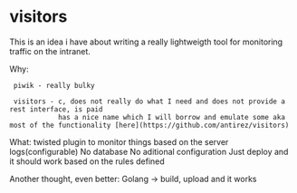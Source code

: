 # visitors
This is an idea i have about writing a really lightweigth tool for monitoring traffic on the intranet.

Why: 
     
     piwik - really bulky
     
     visitors - c, does not really do what I need and does not provide a rest interface, is paid
                has a nice name which I will borrow and emulate some aka most of the functionality [here](https://github.com/antirez/visitors)

What: twisted plugin to monitor things based on the server logs(configurable)
      No database
      No aditional configuration
      Just deploy and it should work based on the rules defined
      
Another thought, even better: Golang -> build, upload and it works 
